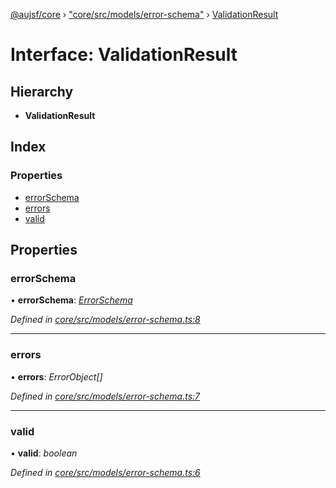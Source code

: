 [@aujsf/core](../README.md) › ["core/src/models/error-schema"](../modules/_core_src_models_error_schema_.md) › [ValidationResult](_core_src_models_error_schema_.validationresult.md)

# Interface: ValidationResult

## Hierarchy

* **ValidationResult**

## Index

### Properties

* [errorSchema](_core_src_models_error_schema_.validationresult.md#errorschema)
* [errors](_core_src_models_error_schema_.validationresult.md#errors)
* [valid](_core_src_models_error_schema_.validationresult.md#valid)

## Properties

###  errorSchema

• **errorSchema**: *[ErrorSchema](_core_src_models_error_schema_.errorschema.md)*

*Defined in [core/src/models/error-schema.ts:8](https://github.com/jbockle/au-jsonschema-form/blob/ffdfbe8/packages/core/src/models/error-schema.ts#L8)*

___

###  errors

• **errors**: *ErrorObject[]*

*Defined in [core/src/models/error-schema.ts:7](https://github.com/jbockle/au-jsonschema-form/blob/ffdfbe8/packages/core/src/models/error-schema.ts#L7)*

___

###  valid

• **valid**: *boolean*

*Defined in [core/src/models/error-schema.ts:6](https://github.com/jbockle/au-jsonschema-form/blob/ffdfbe8/packages/core/src/models/error-schema.ts#L6)*
